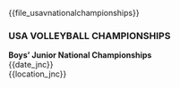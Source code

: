 {{file_usavnationalchampionships}}

<div class="--infocallout --centered --bgblue">

### USA VOLLEYBALL CHAMPIONSHIPS 

**Boys’ Junior National Championships**<br>
{{date_jnc}}<br>
{{location_jnc}}

</div>
